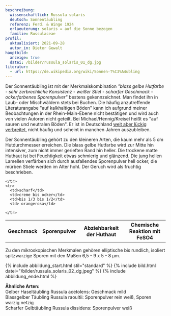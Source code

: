 ```yaml
---
beschreibung:
  wissenschaftlich: Russula solaris
  deutsch: Sonnentäubling
  referenz: Ferd. & Winge 1924
  erlaeuterung: solaris = auf die Sonne bezogen
  familie: Russulaceae
profil:
  aktualisiert: 2021-09-28
  autor_in: Dieter Gewalt
hauptbild:
  anzeige: true
  datei: /bilder/russula_solaris_01_dg.jpg
literatur:
  - url: https://de.wikipedia.org/wiki/Sonnen-T%C3%A4ubling
---
```

Der Sonnentäubling ist mit der Merkmalskombination *"blass gelbe Hutfarbe - sehr zerbrechliche Konsistenz - weißer Stiel - scharfer Geschmack - ockerfarbenes Sporenpulver"* bestens gekennzeichnet. Man findet ihn in Laub- oder Mischwäldern stets bei Buchen. Die häufig anzutreffende Literaturangabe "auf kalkhaltigen Böden" kann ich aufgrund meiner Beobachtungen in der Rhein-Main-Ebene nicht bestätigen und wird auch von vielen Autoren nicht geteilt. Bei Michael/Hennig/Kreisel heißt es "auf sauren und neutralen Böden". Er ist in Deutschland [weit aber lückig verbreitet](https://www.pilze-deutschland.de/organismen/russula-solaris-ferd-winge-1924-1), nicht häufig und scheint in manchen Jahren auszubleiben.

Der Sonnentäubling gehört zu den kleineren Arten, die kaum mehr als 5 cm Hutdurchmesser erreichen. Die blass gelbe Hutfarbe wird zur Mitte hin intensiver, zum nicht immer gerieften Rand hin heller. Die trockene matte Huthaut ist bei Feuchtigkeit etwas schmierig und glänzend. Die jung hellen Lamellen verfärben sich durch ausfallendes Sporenpulver hell ocker, die mürben Stiele werden im Alter hohl. Der Geruch wird als fruchtig beschrieben.

<div class="table-responsive">
  <table class="table taeubling">
    <tr>
      <th rowspan="2">Geschmack</th>
      <th rowspan="2">Sporenpulver</th>
      <th rowspan="2">Abziehbarkeit der Huthaut</th>
      <th colspan="3" class="text-center">Chemische Reaktion mit FeSO4</th>
    </tr>
    <tr>
      
      
    </tr>
    <tr>
      <td>scharf</td>
      <td>creme bis ocker</td>
      <td>bis 1/3 bis 1/2</td>
      <td> orangerosa</td>
       
    </tr>
  </table>
</div>

Zu den mikroskopischen Merkmalen gehören elliptische bis rundlich, isoliert spitzwarzige Sporen mit den Maßen 6,5 - 9 x 5 - 8 µm.

{% include abbildung_start.html stil="standard" %}
{% include bild.html datei="/bilder/russula_solaris_02_dg.jpeg" %}
{% include abbildung_ende.html %}

**Ähnliche Arten:**  
Gelber Haseltäubling Russula acetolens: Geschmack mild  
Blassgelber Täubling Russula raoultii: Sporenpulver rein weiß, Sporen warzig netzig  
Scharfer Gelbtäubling Russula dissidens: Sporenpulver weiß